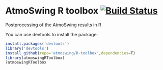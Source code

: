# AtmoSwing R toolbox [![Build Status](https://travis-ci.org/atmoswing/R-toolbox.svg?branch=master)](https://travis-ci.org/atmoswing/R-toolbox)
Postprocessing of the AtmoSwing results in R

You can use devtools to install the package:

```r
install.packages('devtools')
library('devtools')
install_github(repo='atmoswing/R-toolbox',dependencies=T)
library(atmoswingRToolbox)
?atmoswingRToolbox
```
